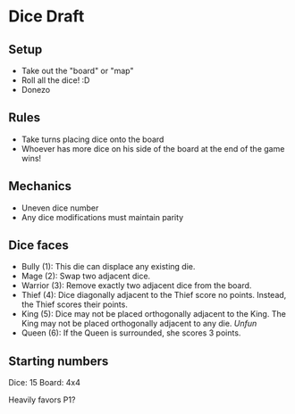 # Dice Draft

## Setup

-   Take out the "board" or "map"
-   Roll all the dice! :D
-   Donezo

## Rules

-   Take turns placing dice onto the board
-   Whoever has more dice on his side of the board at the end of the game wins!

## Mechanics

-   Uneven dice number
-   Any dice modifications must maintain parity

## Dice faces

-   Bully (1): This die can displace any existing die.
-   Mage (2): Swap two adjacent dice.
-   Warrior (3): Remove exactly two adjacent dice from the board.
-   Thief (4): Dice diagonally adjacent to the Thief score no points. Instead, the Thief scores their points.
-   King (5): Dice may not be placed orthogonally adjacent to the King. The King may not be placed orthogonally adjacent to any die. *Unfun*
-   Queen (6): If the Queen is surrounded, she scores 3 points.

## Starting numbers

Dice: 15
Board: 4x4

Heavily favors P1?
